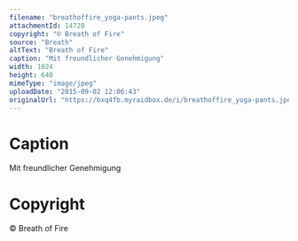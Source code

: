```yaml
---
filename: "breathoffire_yoga-pants.jpeg"
attachmentId: 14728
copyright: "© Breath of Fire"
source: "Breath"
altText: "Breath of Fire"
caption: "Mit freundlicher Genehmigung"
width: 1024
height: 640
mimeType: "image/jpeg"
uploadDate: "2015-09-02 12:06:43"
originalUrl: "https://bxq4fb.myraidbox.de/i/breathoffire_yoga-pants.jpeg"
---
```


# Caption

Mit freundlicher Genehmigung

# Copyright

© Breath of Fire
